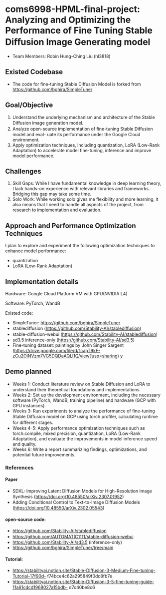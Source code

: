 # coms6998-HPML-final-project: Analyzing and Optimizing the Performance of Fine Tuning Stable Diﬀusion Image Generating model
- Team Members: Robin Hung-Ching Liu (hl3818)
## Existed Codebase
- The code for fine-tuning Stable Diffusion Model is forked from https://github.com/bghira/SimpleTuner
## Goal/Objective
1. Understand the underlying mechanism and architecture of the Stable Diﬀusion image
generation model.
2. Analyze open-source implementation of fine-tuning Stable Diﬀusion model and eval-
uate its performance under the Google Cloud environment.
3. Apply optimization techniques, including quantization,
LoRA (Low-Rank Adaptation) to accelerate model fine-tuning, inference and improve model performance.
## Challenges
1. Skill Gaps: While I have fundamental knowledge in deep learning theory, I lack
hands-on experience with relevant libraries and frameworks. Bridging this gap may take
some time.
2. Solo Work: While working solo gives me flexibility and more learning, it also means
that I need to handle all aspects of the project, from research to implementation and
evaluation.
## Approach and Performance Optimization Techniques
I plan to explore and experiment the following optimization techniques to enhance
model performance:
- quantization
- LoRA (Low-Rank Adaptation)
## Implementation details
Hardware: Google Cloud Platform VM with GPU(NVIDIA L4)

Software: PyTorch, WandB

Existed code:
- SimpleTuner: https://github.com/bghira/SimpleTuner
- stablediﬀusion (https://github.com/Stability-AI/stablediﬀusion)
- stable-diﬀusion-webui (https://github.com/Stability-AI/stablediﬀusion)
- sd3.5 inference-only (https://github.com/Stability-AI/sd3.5)
- Fine-tuning dataset: paintings by John Singer Sargent
(https://drive.google.com/file/d/1capT9kF-zCu2OiNVzm7VG5DQDaAQLl1Q/view?usp=sharing)
y

## Demo planned
- Weeks 1: Conduct literature review on Stable Diﬀusion and LoRA to understand 
their theoretical foundations and implementations.
- Weeks 2: Set up the development environment, including the necessary software
(PyTorch, WandB, training pipeline) and hardware (GCP with GPU instances).
- Weeks 3: Run experiments to analyze the performance of fine-tuning Stable Diﬀusion
model on GCP using torch.profiler, calculating runtime for diﬀerent stages.
- Weeks 4-5: Apply performance optimization techniques such as torch.compile, mixed
precision, quantization, LoRA (Low-Rank Adaptation), and evaluate the improvements
in model inference speed and quality.
- Weeks 6: Write a report summarizing findings, optimizations, and potential
future improvements.

### References
#### Paper
- SDXL: Improving Latent Diﬀusion Models for High-Resolution Image Synthesis
(https://doi.org/10.48550/arXiv.2307.01952)
- Adding Conditional Control to Text-to-Image Diﬀusion Models
(https://doi.org/10.48550/arXiv.2302.05543)
#### open-source code:
- https://github.com/Stability-AI/stablediﬀusion
- https://github.com/AUTOMATIC1111/stable-diﬀusion-webui
- https://github.com/Stability-AI/sd3.5 (inference-only)
- https://github.com/bghira/SimpleTuner/tree/main
#### Tutorial:
- https://stabilityai.notion.site/Stable-Diﬀusion-3-Medium-Fine-tuning-Tutorial-17f90d-
f74bce4c62a295849f0dc8fb7e
- https://stabilityai.notion.site/Stable-Diﬀusion-3-5-fine-tuning-guide-11a61cdcd1968027a15bdb-
d7c40be8c6
